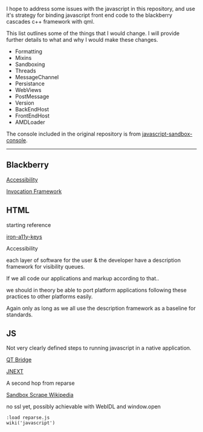 I hope to address some issues with the javascript in this repository, and use it's strategy for binding javascript front end code to the blackberry cascades c++ framework with qml.

This list outlines some of the things that I would change. I will provide further details to what and why I would make these changes.

- Formatting
- Mixins
- Sandboxing
- Threads
- MessageChannel
- Persistance
- WebViews
- PostMessage
- Version
- BackEndHost
- FrontEndHost
- AMDLoader

The console included in the original repository is from [javascript-sandbox-console](https://github.com/openexchangerates/javascript-sandbox-console).

---

## Blackberry

[Accessibility](https://developer.blackberry.com/native/reference/cascades/bb__cascades__componenta11yspecialization.html)

[Invocation Framework](https://developer.blackberry.com/native/documentation/device_platform/invocation/invocation_framework.html)

## HTML

starting reference

[iron-a11y-keys](https://github.com/PolymerElements/iron-a11y-keys)

Accessibility

each layer of software for the user & the developer have a description framework for visibility queues.

If we all code our applications and markup according to that.. 

we should in theory be able to port platform applications following these practices to other platforms easily. 

Again only as long as we all use the description framework as a baseline for standards.

## JS

Not very clearly defined steps to running javascript in a native application.

[QT Bridge](https://github.com/Autoraidapi/bookmarklets/tree/master/assets/plugins/webworks/QtBridge)

[JNEXT](https://github.com/Autoraidapi/bookmarklets/tree/master/assets/plugins/webworks/Mongoose)

A second hop from reparse

[Sandbox Scrape Wikipedia](https://000456207.deployed.codepen.website/assets/html/backbone/)

no ssl yet, possibly achievable with WebIDL and window.open

```
:load reparse.js
wiki('javascript')
```
